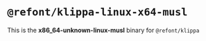 # `@refont/klippa-linux-x64-musl`

This is the **x86_64-unknown-linux-musl** binary for `@refont/klippa`
